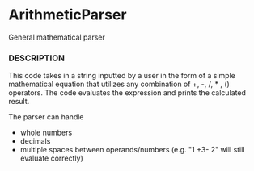 # ArithmeticParser
General mathematical parser

### DESCRIPTION ###
This code takes in a string inputted by a user in the form of 
a simple mathematical equation that utilizes any combination 
of +, -, /, * , () operators. The code evaluates the expression
and prints the calculated result.

The parser can handle 
- whole numbers 
- decimals
- multiple spaces between operands/numbers (e.g. "1   +3-  2" will still evaluate correctly)
